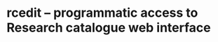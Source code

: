 rcedit – programmatic access to Research catalogue web interface
================================================================

